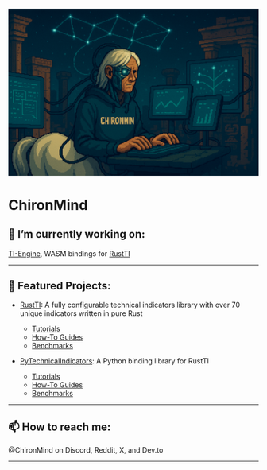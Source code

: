 ![banner](./assets/banner.png)

# ChironMind

## 🔭 I’m currently working on:

[TI-Engine](https://github.com/chironmind/ti-engine), WASM bindings for [RustTI](https://github.com/chironmind/RustTI)

---

## 🚀 Featured Projects:

- [RustTI](https://github.com/chironmind/RustTI): A fully configurable technical indicators library with over 70 unique indicators written in pure Rust
    - [Tutorials](https://github.com/chironmind/RustTI-tutorials)
    - [How-To Guides](https://github.com/chironmind/RustTI-how-to-guides)
    - [Benchmarks](https://github.com/chironmind/RustTI-benchmarks)

- [PyTechnicalIndicators](https://github.com/chironmind/PyTechnicalIndicators): A Python binding library for RustTI
    - [Tutorials](https://github.com/chironmind/PyTechnicalIndicators_tutorials)
    - [How-To Guides](https://github.com/chironmind/PyTechnicalIndicators-How-To-guides)
    - [Benchmarks](https://github.com/chironmind/PyTechnicalIndicators-benchmarks)
---

## 📫 How to reach me:

@ChironMind on Discord, Reddit, X, and Dev.to

---
